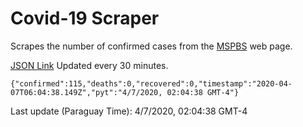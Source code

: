 # Covid-19 Scraper

Scrapes the number of confirmed cases from the [MSPBS](https://www.mspbs.gov.py/covid-19.php) web page.

[JSON Link](https://jmayalag.github.io/covid19-scrape/cases.json)
Updated every 30 minutes.
```
{"confirmed":115,"deaths":0,"recovered":0,"timestamp":"2020-04-07T06:04:38.149Z","pyt":"4/7/2020, 02:04:38 GMT-4"}
```
Last update (Paraguay Time): 4/7/2020, 02:04:38 GMT-4